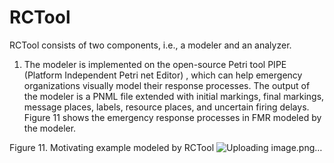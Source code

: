 # RCTool
RCTool consists of two components, i.e., a modeler and an analyzer.
1) The modeler is implemented on the open-source Petri tool PIPE (Platform Independent Petri net Editor) , which can help emergency organizations visually model their response processes. The output of the modeler is a PNML file extended with initial markings, final markings, message places, labels, resource places, and uncertain firing delays. Figure 11 shows the emergency response processes in FMR modeled by the modeler.
 
Figure 11. Motivating example modeled by RCTool
![Uploading image.png…]()

